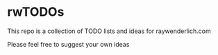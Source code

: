 # rwTODOs

This repo is a collection of TODO lists and ideas for raywenderlich.com

Please feel free to suggest your own ideas 
